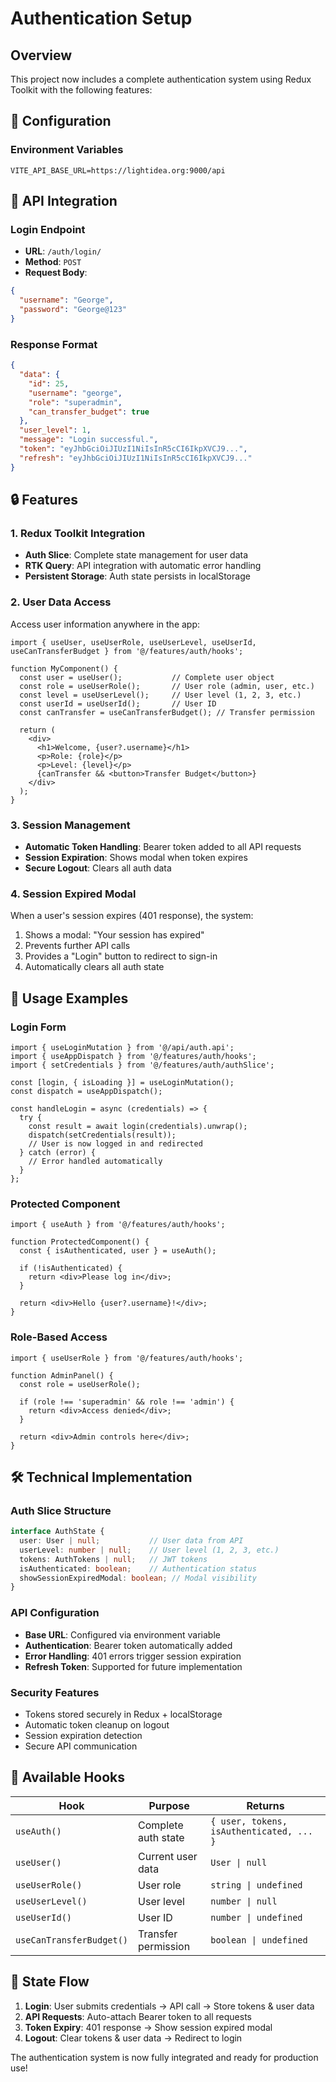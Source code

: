# Authentication Setup

## Overview
This project now includes a complete authentication system using Redux Toolkit with the following features:

## 🔧 Configuration

### Environment Variables
```env
VITE_API_BASE_URL=https://lightidea.org:9000/api
```

## 📡 API Integration

### Login Endpoint
- **URL**: `/auth/login/`
- **Method**: `POST`
- **Request Body**:
```json
{
  "username": "George",
  "password": "George@123"
}
```

### Response Format
```json
{
  "data": {
    "id": 25,
    "username": "george",
    "role": "superadmin",
    "can_transfer_budget": true
  },
  "user_level": 1,
  "message": "Login successful.",
  "token": "eyJhbGciOiJIUzI1NiIsInR5cCI6IkpXVCJ9...",
  "refresh": "eyJhbGciOiJIUzI1NiIsInR5cCI6IkpXVCJ9..."
}
```

## 🔒 Features

### 1. Redux Toolkit Integration
- **Auth Slice**: Complete state management for user data
- **RTK Query**: API integration with automatic error handling
- **Persistent Storage**: Auth state persists in localStorage

### 2. User Data Access
Access user information anywhere in the app:

```tsx
import { useUser, useUserRole, useUserLevel, useUserId, useCanTransferBudget } from '@/features/auth/hooks';

function MyComponent() {
  const user = useUser();           // Complete user object
  const role = useUserRole();       // User role (admin, user, etc.)
  const level = useUserLevel();     // User level (1, 2, 3, etc.)
  const userId = useUserId();       // User ID
  const canTransfer = useCanTransferBudget(); // Transfer permission
  
  return (
    <div>
      <h1>Welcome, {user?.username}</h1>
      <p>Role: {role}</p>
      <p>Level: {level}</p>
      {canTransfer && <button>Transfer Budget</button>}
    </div>
  );
}
```

### 3. Session Management
- **Automatic Token Handling**: Bearer token added to all API requests
- **Session Expiration**: Shows modal when token expires
- **Secure Logout**: Clears all auth data

### 4. Session Expired Modal
When a user's session expires (401 response), the system:
1. Shows a modal: "Your session has expired"
2. Prevents further API calls
3. Provides a "Login" button to redirect to sign-in
4. Automatically clears all auth state

## 🚀 Usage Examples

### Login Form
```tsx
import { useLoginMutation } from '@/api/auth.api';
import { useAppDispatch } from '@/features/auth/hooks';
import { setCredentials } from '@/features/auth/authSlice';

const [login, { isLoading }] = useLoginMutation();
const dispatch = useAppDispatch();

const handleLogin = async (credentials) => {
  try {
    const result = await login(credentials).unwrap();
    dispatch(setCredentials(result));
    // User is now logged in and redirected
  } catch (error) {
    // Error handled automatically
  }
};
```

### Protected Component
```tsx
import { useAuth } from '@/features/auth/hooks';

function ProtectedComponent() {
  const { isAuthenticated, user } = useAuth();
  
  if (!isAuthenticated) {
    return <div>Please log in</div>;
  }
  
  return <div>Hello {user?.username}!</div>;
}
```

### Role-Based Access
```tsx
import { useUserRole } from '@/features/auth/hooks';

function AdminPanel() {
  const role = useUserRole();
  
  if (role !== 'superadmin' && role !== 'admin') {
    return <div>Access denied</div>;
  }
  
  return <div>Admin controls here</div>;
}
```

## 🛠 Technical Implementation

### Auth Slice Structure
```typescript
interface AuthState {
  user: User | null;           // User data from API
  userLevel: number | null;    // User level (1, 2, 3, etc.)
  tokens: AuthTokens | null;   // JWT tokens
  isAuthenticated: boolean;    // Authentication status
  showSessionExpiredModal: boolean; // Modal visibility
}
```

### API Configuration
- **Base URL**: Configured via environment variable
- **Authentication**: Bearer token automatically added
- **Error Handling**: 401 errors trigger session expiration
- **Refresh Token**: Supported for future implementation

### Security Features
- Tokens stored securely in Redux + localStorage
- Automatic token cleanup on logout
- Session expiration detection
- Secure API communication

## 📝 Available Hooks

| Hook | Purpose | Returns |
|------|---------|---------|
| `useAuth()` | Complete auth state | `{ user, tokens, isAuthenticated, ... }` |
| `useUser()` | Current user data | `User \| null` |
| `useUserRole()` | User role | `string \| undefined` |
| `useUserLevel()` | User level | `number \| null` |
| `useUserId()` | User ID | `number \| undefined` |
| `useCanTransferBudget()` | Transfer permission | `boolean \| undefined` |

## 🔄 State Flow

1. **Login**: User submits credentials → API call → Store tokens & user data
2. **API Requests**: Auto-attach Bearer token to all requests
3. **Token Expiry**: 401 response → Show session expired modal
4. **Logout**: Clear tokens & user data → Redirect to login

The authentication system is now fully integrated and ready for production use!
